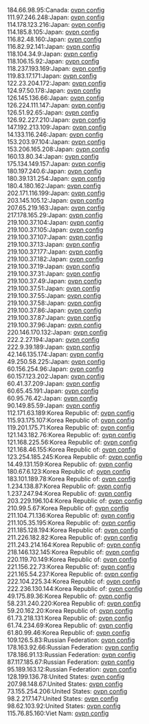 184.66.98.95:Canada: [ovpn config](vpn/184_66_98_95.ovpn)  
111.97.246.248:Japan: [ovpn config](vpn/111_97_246_248.ovpn)  
114.178.123.216:Japan: [ovpn config](vpn/114_178_123_216.ovpn)  
114.185.8.105:Japan: [ovpn config](vpn/114_185_8_105.ovpn)  
116.82.48.160:Japan: [ovpn config](vpn/116_82_48_160.ovpn)  
116.82.92.141:Japan: [ovpn config](vpn/116_82_92_141.ovpn)  
118.104.34.9:Japan: [ovpn config](vpn/118_104_34_9.ovpn)  
118.106.15.92:Japan: [ovpn config](vpn/118_106_15_92.ovpn)  
118.237.193.169:Japan: [ovpn config](vpn/118_237_193_169.ovpn)  
119.83.17.171:Japan: [ovpn config](vpn/119_83_17_171.ovpn)  
122.23.204.172:Japan: [ovpn config](vpn/122_23_204_172.ovpn)  
124.97.50.178:Japan: [ovpn config](vpn/124_97_50_178.ovpn)  
126.145.136.66:Japan: [ovpn config](vpn/126_145_136_66.ovpn)  
126.224.111.147:Japan: [ovpn config](vpn/126_224_111_147.ovpn)  
126.51.92.65:Japan: [ovpn config](vpn/126_51_92_65.ovpn)  
126.92.227.210:Japan: [ovpn config](vpn/126_92_227_210.ovpn)  
147.192.213.109:Japan: [ovpn config](vpn/147_192_213_109.ovpn)  
14.133.116.246:Japan: [ovpn config](vpn/14_133_116_246.ovpn)  
153.203.97.104:Japan: [ovpn config](vpn/153_203_97_104.ovpn)  
153.206.165.208:Japan: [ovpn config](vpn/153_206_165_208.ovpn)  
160.13.80.34:Japan: [ovpn config](vpn/160_13_80_34.ovpn)  
175.134.149.157:Japan: [ovpn config](vpn/175_134_149_157.ovpn)  
180.197.240.6:Japan: [ovpn config](vpn/180_197_240_6.ovpn)  
180.39.131.254:Japan: [ovpn config](vpn/180_39_131_254.ovpn)  
180.4.180.162:Japan: [ovpn config](vpn/180_4_180_162.ovpn)  
202.171.116.199:Japan: [ovpn config](vpn/202_171_116_199.ovpn)  
203.145.105.12:Japan: [ovpn config](vpn/203_145_105_12.ovpn)  
207.65.219.163:Japan: [ovpn config](vpn/207_65_219_163.ovpn)  
217.178.165.29:Japan: [ovpn config](vpn/217_178_165_29.ovpn)  
219.100.37.104:Japan: [ovpn config](vpn/219_100_37_104.ovpn)  
219.100.37.105:Japan: [ovpn config](vpn/219_100_37_105.ovpn)  
219.100.37.107:Japan: [ovpn config](vpn/219_100_37_107.ovpn)  
219.100.37.13:Japan: [ovpn config](vpn/219_100_37_13.ovpn)  
219.100.37.177:Japan: [ovpn config](vpn/219_100_37_177.ovpn)  
219.100.37.182:Japan: [ovpn config](vpn/219_100_37_182.ovpn)  
219.100.37.19:Japan: [ovpn config](vpn/219_100_37_19.ovpn)  
219.100.37.31:Japan: [ovpn config](vpn/219_100_37_31.ovpn)  
219.100.37.49:Japan: [ovpn config](vpn/219_100_37_49.ovpn)  
219.100.37.51:Japan: [ovpn config](vpn/219_100_37_51.ovpn)  
219.100.37.55:Japan: [ovpn config](vpn/219_100_37_55.ovpn)  
219.100.37.58:Japan: [ovpn config](vpn/219_100_37_58.ovpn)  
219.100.37.86:Japan: [ovpn config](vpn/219_100_37_86.ovpn)  
219.100.37.87:Japan: [ovpn config](vpn/219_100_37_87.ovpn)  
219.100.37.96:Japan: [ovpn config](vpn/219_100_37_96.ovpn)  
220.146.170.132:Japan: [ovpn config](vpn/220_146_170_132.ovpn)  
222.2.27.194:Japan: [ovpn config](vpn/222_2_27_194.ovpn)  
222.9.39.189:Japan: [ovpn config](vpn/222_9_39_189.ovpn)  
42.146.135.174:Japan: [ovpn config](vpn/42_146_135_174.ovpn)  
49.250.58.225:Japan: [ovpn config](vpn/49_250_58_225.ovpn)  
60.156.254.96:Japan: [ovpn config](vpn/60_156_254_96.ovpn)  
60.157.123.202:Japan: [ovpn config](vpn/60_157_123_202.ovpn)  
60.41.37.209:Japan: [ovpn config](vpn/60_41_37_209.ovpn)  
60.65.45.191:Japan: [ovpn config](vpn/60_65_45_191.ovpn)  
60.95.76.42:Japan: [ovpn config](vpn/60_95_76_42.ovpn)  
90.149.85.59:Japan: [ovpn config](vpn/90_149_85_59.ovpn)  
112.171.63.189:Korea Republic of: [ovpn config](vpn/112_171_63_189.ovpn)  
115.93.175.107:Korea Republic of: [ovpn config](vpn/115_93_175_107.ovpn)  
119.201.175.71:Korea Republic of: [ovpn config](vpn/119_201_175_71.ovpn)  
121.143.182.76:Korea Republic of: [ovpn config](vpn/121_143_182_76.ovpn)  
121.168.225.56:Korea Republic of: [ovpn config](vpn/121_168_225_56.ovpn)  
121.168.46.155:Korea Republic of: [ovpn config](vpn/121_168_46_155.ovpn)  
123.254.185.245:Korea Republic of: [ovpn config](vpn/123_254_185_245.ovpn)  
14.49.131.159:Korea Republic of: [ovpn config](vpn/14_49_131_159.ovpn)  
180.67.6.123:Korea Republic of: [ovpn config](vpn/180_67_6_123.ovpn)  
183.101.189.78:Korea Republic of: [ovpn config](vpn/183_101_189_78.ovpn)  
1.234.138.87:Korea Republic of: [ovpn config](vpn/1_234_138_87.ovpn)  
1.237.247.94:Korea Republic of: [ovpn config](vpn/1_237_247_94.ovpn)  
203.229.196.104:Korea Republic of: [ovpn config](vpn/203_229_196_104.ovpn)  
210.99.5.67:Korea Republic of: [ovpn config](vpn/210_99_5_67.ovpn)  
211.104.71.136:Korea Republic of: [ovpn config](vpn/211_104_71_136.ovpn)  
211.105.35.195:Korea Republic of: [ovpn config](vpn/211_105_35_195.ovpn)  
211.185.128.194:Korea Republic of: [ovpn config](vpn/211_185_128_194.ovpn)  
211.226.182.82:Korea Republic of: [ovpn config](vpn/211_226_182_82.ovpn)  
211.243.214.164:Korea Republic of: [ovpn config](vpn/211_243_214_164.ovpn)  
218.146.132.145:Korea Republic of: [ovpn config](vpn/218_146_132_145.ovpn)  
220.119.70.149:Korea Republic of: [ovpn config](vpn/220_119_70_149.ovpn)  
221.156.22.73:Korea Republic of: [ovpn config](vpn/221_156_22_73.ovpn)  
221.165.54.237:Korea Republic of: [ovpn config](vpn/221_165_54_237.ovpn)  
222.104.225.34:Korea Republic of: [ovpn config](vpn/222_104_225_34.ovpn)  
222.236.130.144:Korea Republic of: [ovpn config](vpn/222_236_130_144.ovpn)  
49.175.89.36:Korea Republic of: [ovpn config](vpn/49_175_89_36.ovpn)  
58.231.240.220:Korea Republic of: [ovpn config](vpn/58_231_240_220.ovpn)  
59.20.162.20:Korea Republic of: [ovpn config](vpn/59_20_162_20.ovpn)  
61.73.218.131:Korea Republic of: [ovpn config](vpn/61_73_218_131.ovpn)  
61.74.234.69:Korea Republic of: [ovpn config](vpn/61_74_234_69.ovpn)  
61.80.99.46:Korea Republic of: [ovpn config](vpn/61_80_99_46.ovpn)  
109.126.5.83:Russian Federation: [ovpn config](vpn/109_126_5_83.ovpn)  
178.163.92.66:Russian Federation: [ovpn config](vpn/178_163_92_66.ovpn)  
178.186.91.13:Russian Federation: [ovpn config](vpn/178_186_91_13.ovpn)  
87.117.185.67:Russian Federation: [ovpn config](vpn/87_117_185_67.ovpn)  
95.189.163.12:Russian Federation: [ovpn config](vpn/95_189_163_12.ovpn)  
128.199.136.78:United States: [ovpn config](vpn/128_199_136_78.ovpn)  
207.98.148.67:United States: [ovpn config](vpn/207_98_148_67.ovpn)  
73.155.254.206:United States: [ovpn config](vpn/73_155_254_206.ovpn)  
98.2.217.147:United States: [ovpn config](vpn/98_2_217_147.ovpn)  
98.62.103.92:United States: [ovpn config](vpn/98_62_103_92.ovpn)  
115.76.85.160:Viet Nam: [ovpn config](vpn/115_76_85_160.ovpn)  
